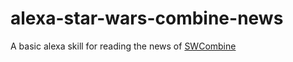 # alexa-star-wars-combine-news

A basic alexa skill for reading the news of [SWCombine](http://www.swcombine.com)